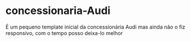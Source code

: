 # concessionaria-Audi
É um pequeno template inicial da concessionária Audi mas ainda não o fiz responsivo, com o tempo posso deixa-lo melhor
